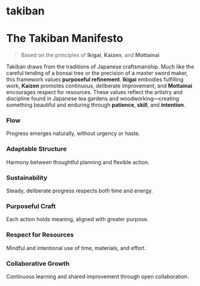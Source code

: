 # takiban

# The Takiban Manifesto

> Based on the principles of **Ikigai**, **Kaizen**, and **Mottainai**

Takiban draws from the traditions of Japanese craftsmanship. Much like the careful tending of a bonsai tree or the precision of a master sword maker, this framework values **purposeful refinement**. **Ikigai** embodies fulfilling work, **Kaizen** promotes continuous, deliberate improvement, and **Mottainai** encourages respect for resources. These values reflect the artistry and discipline found in Japanese tea gardens and woodworking—creating something beautiful and enduring through **patience**, **skill**, and **intention**.

### **Flow**
Progress emerges naturally, without urgency or haste.

### **Adaptable Structure**
Harmony between thoughtful planning and flexible action.

### **Sustainability**
Steady, deliberate progress respects both time and energy.

### **Purposeful Craft**
Each action holds meaning, aligned with greater purpose.

### **Respect for Resources**
Mindful and intentional use of time, materials, and effort.

### **Collaborative Growth**
Continuous learning and shared improvement through open collaboration.
